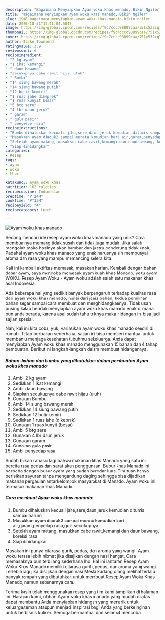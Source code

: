 ```yaml
---
description: "Bagaimana Menyiapkan Ayam woku khas manado, Bikin Ngiler"
title: "Bagaimana Menyiapkan Ayam woku khas manado, Bikin Ngiler"
slug: 1908-bagaimana-menyiapkan-ayam-woku-khas-manado-bikin-ngiler
date: 2020-10-31T19:41:04.504Z
image: https://img-global.cpcdn.com/recipes/f9c7cccc98899caa/751x532cq70/ayam-woku-khas-manado-foto-resep-utama.jpg
thumbnail: https://img-global.cpcdn.com/recipes/f9c7cccc98899caa/751x532cq70/ayam-woku-khas-manado-foto-resep-utama.jpg
cover: https://img-global.cpcdn.com/recipes/f9c7cccc98899caa/751x532cq70/ayam-woku-khas-manado-foto-resep-utama.jpg
author: Blake Townsend
ratingvalue: 3.9
reviewcount: 6
recipeingredient:
- "2 kg ayam"
- "1 ikat kemangi"
- " daun bawang"
- "secukupnya cabe rawit hijau utuh"
- " Bumbu"
- "14 siung bawang merah"
- "14 siung bawang putih"
- "12 butir kemiri"
- "1 ruas jahe dikeprek"
- "1 ruas kunyit besar"
- "5 btg sere"
- "4 lbr daun jeruk"
- " garam"
- " gula pasir"
- " penyedap rasa"
recipeinstructions:
- "Bumbu dihaluskan kecuali jahe,sere,daun jeruk kemudian ditumis sampai harum"
- "Masukkan ayam diaduk2 sampai merata kemudian beri air,garam,penyedap rasa,gula secukupnya"
- "Setelah ayam matang, masukkan cabe rawit,kemangi dan daun bawang, koreksi rasa"
- "Siap dihidangkan"
categories:
- Resep
tags:
- ayam
- woku
- khas

katakunci: ayam woku khas 
nutrition: 162 calories
recipecuisine: Indonesian
preptime: "PT24M"
cooktime: "PT33M"
recipeyield: "4"
recipecategory: Lunch

---
```



![Ayam woku khas manado](https://img-global.cpcdn.com/recipes/f9c7cccc98899caa/751x532cq70/ayam-woku-khas-manado-foto-resep-utama.jpg)

Sedang mencari ide resep ayam woku khas manado yang unik? Cara membuatnya memang tidak susah dan tidak juga mudah. Jika salah mengolah maka hasilnya akan hambar dan justru cenderung tidak enak. Padahal ayam woku khas manado yang enak harusnya sih mempunyai aroma dan rasa yang mampu memancing selera kita.

Kali ini kembali aktifitas memasak, masakan harian. Kembali dengan bahan dasar ayam, saya mencoba memasak ayam kuah khas Manado, yaitu ayam WOKU. Resep Ayam Woku - Ayam woku adalah salah satu makanan khas asal Indonesia.

Ada beberapa hal yang sedikit banyak berpengaruh terhadap kualitas rasa dari ayam woku khas manado, mulai dari jenis bahan, kedua pemilihan bahan segar sampai cara membuat dan menghidangkannya. Tidak usah pusing kalau hendak menyiapkan ayam woku khas manado enak di mana pun anda berada, karena asal sudah tahu triknya maka hidangan ini bisa jadi sajian spesial.


Nah, kali ini kita coba, yuk, variasikan ayam woku khas manado sendiri di rumah. Tetap berbahan sederhana, sajian ini bisa memberi manfaat untuk membantu menjaga kesehatan tubuhmu sekeluarga. Anda dapat menyiapkan Ayam woku khas manado menggunakan 15 bahan dan 4 tahap pembuatan. Berikut ini langkah-langkah dalam membuat hidangannya.

<!--inarticleads1-->

##### Bahan-bahan dan bumbu yang dibutuhkan dalam pembuatan Ayam woku khas manado:

1. Ambil 2 kg ayam
1. Sediakan 1 ikat kemangi
1. Ambil  daun bawang
1. Siapkan secukupnya cabe rawit hijau (utuh)
1. Gunakan  Bumbu:
1. Ambil 14 siung bawang merah
1. Sediakan 14 siung bawang putih
1. Sediakan 12 butir kemiri
1. Sediakan 1 ruas jahe (dikeprek)
1. Gunakan 1 ruas kunyit (besar)
1. Ambil 5 btg sere
1. Gunakan 4 lbr daun jeruk
1. Gunakan  garam
1. Gunakan  gula pasir
1. Ambil  penyedap rasa


Sudah bukan rahasia lagi bahwa makanan khas Manado yang satu ini bercita rasa pedas dan sarat akan penggunaan. Bubur khas Manado ini berbeda dengan bubur ayam yang sudah beredar luas. Tinutuan hanya berisikan sayuran tanpa mengandung daging sehingga bisa dijadikan makanan pergaulan antarkelompok masyarakat di Manado. Ayam woku ini termasuk makanan khas Manado. 

<!--inarticleads2-->

##### Cara membuat Ayam woku khas manado:

1. Bumbu dihaluskan kecuali jahe,sere,daun jeruk kemudian ditumis sampai harum
1. Masukkan ayam diaduk2 sampai merata kemudian beri air,garam,penyedap rasa,gula secukupnya
1. Setelah ayam matang, masukkan cabe rawit,kemangi dan daun bawang, koreksi rasa
1. Siap dihidangkan


Masakan ini punya citarasa gurih, pedas, dan aroma yang wangi. Ayam woku terasa lebih nikmat jika disajikan dengan nasi hangat. Cara memasaknya pun terbilang sederhana lho. Hal ini lantaran Resep Ayam Woku Khas Manado memiliki citarasa gurih, pedas, dan aroma yang wangi. Terlebih lagi jika disajikan dengan nasi Meski kadang orang melihat terlalu banyak rempah yang dibutuhkan untuk membuat Resep Ayam Woku Khas Manado, namun sebenarnya cara. 

Terima kasih telah menggunakan resep yang tim kami tampilkan di halaman ini. Harapan kami, olahan Ayam woku khas manado yang mudah di atas dapat membantu Anda menyiapkan hidangan yang menarik untuk keluarga/teman ataupun menjadi inspirasi bagi Anda yang berkeinginan untuk berbisnis kuliner. Semoga bermanfaat dan selamat mencoba!

